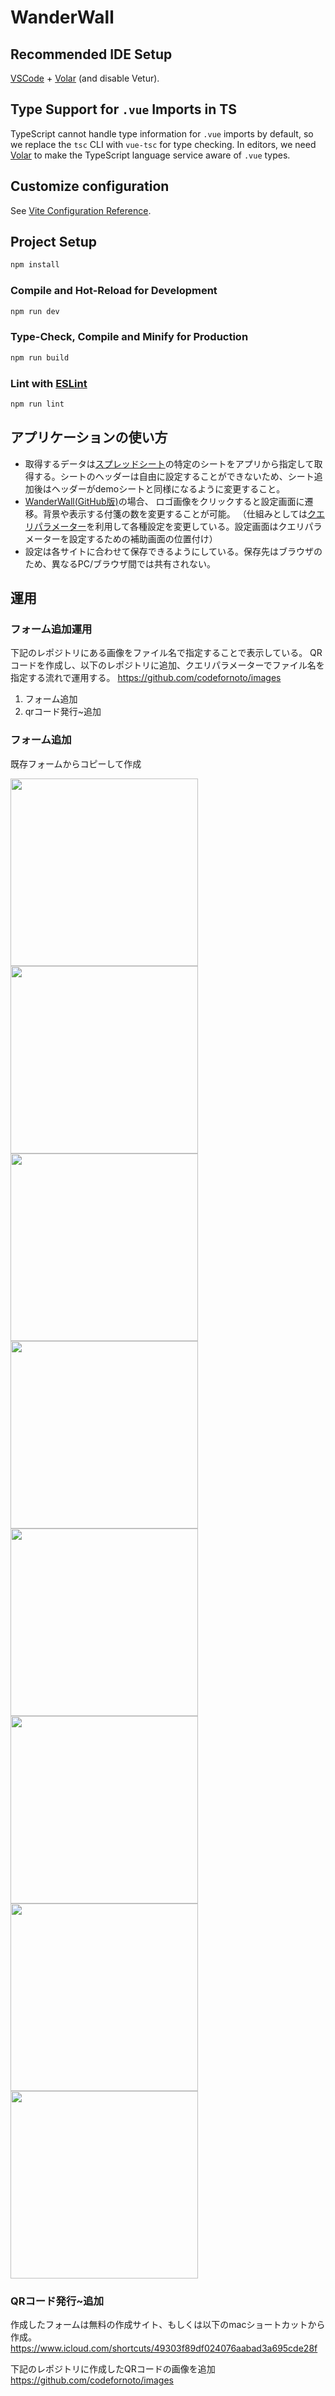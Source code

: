 # WanderWall

## Recommended IDE Setup

[VSCode](https://code.visualstudio.com/) + [Volar](https://marketplace.visualstudio.com/items?itemName=Vue.volar) (and disable Vetur).

## Type Support for `.vue` Imports in TS

TypeScript cannot handle type information for `.vue` imports by default, so we replace the `tsc` CLI with `vue-tsc` for type checking. In editors, we need [Volar](https://marketplace.visualstudio.com/items?itemName=Vue.volar) to make the TypeScript language service aware of `.vue` types.

## Customize configuration

See [Vite Configuration Reference](https://vitejs.dev/config/).

## Project Setup

```sh
npm install
```

### Compile and Hot-Reload for Development

```sh
npm run dev
```

### Type-Check, Compile and Minify for Production

```sh
npm run build
```

### Lint with [ESLint](https://eslint.org/)

```sh
npm run lint
```

## アプリケーションの使い方

- 取得するデータは[スプレッドシート](https://docs.google.com/spreadsheets/d/1XBUGCAwoNopXpmxZ1bAN5eofScOlkcV_riqpUTgHRQo/edit?gid=169291098#gid=169291098)の特定のシートをアプリから指定して取得する。シートのヘッダーは自由に設定することができないため、シート追加後はヘッダーがdemoシートと同様になるように変更すること。
- [WanderWall(GitHub版)](https://codefornoto.github.io/WonderWall/)の場合、
  ロゴ画像をクリックすると設定画面に遷移。背景や表示する付箋の数を変更することが可能。
  （仕組みとしては[クエリパラメーター](https://developer.mozilla.org/ja/docs/Web/URI#%E3%82%AF%E3%82%A8%E3%83%AA%E3%83%BC)を利用して各種設定を変更している。設定画面はクエリパラメーターを設定するための補助画面の位置付け）
- 設定は各サイトに合わせて保存できるようにしている。保存先はブラウザのため、異なるPC/ブラウザ間では共有されない。

## 運用

### フォーム追加運用

下記のレポジトリにある画像をファイル名で指定することで表示している。
QRコードを作成し、以下のレポジトリに追加、クエリパラメーターでファイル名を指定する流れで運用する。
https://github.com/codefornoto/images

1. フォーム追加
2. qrコード発行~追加

### フォーム追加

既存フォームからコピーして作成

<img src="./images/ope_10.png" width="300px" height="300px">
<img src="./images/ope_11.png" width="300px" height="300px">
<img src="./images/ope_12.png" width="300px" height="300px">
<img src="./images/ope_20.png" width="300px" height="300px">
<img src="./images/ope_21.png" width="300px" height="300px">
<img src="./images/ope_22.png" width="300px" height="300px">
<img src="./images/ope_30.png" width="300px" height="300px">
<img src="./images/ope_31.png" width="300px" height="300px">

### QRコード発行~追加

作成したフォームは無料の作成サイト、もしくは以下のmacショートカットから作成。
https://www.icloud.com/shortcuts/49303f89df024076aabad3a695cde28f

下記のレポジトリに作成したQRコードの画像を追加
https://github.com/codefornoto/images
